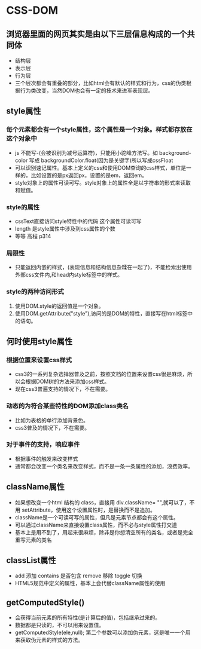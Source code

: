 # CSS-DOM

## 浏览器里面的网页其实是由以下三层信息构成的一个共同体

* 结构层
* 表示层
* 行为层
* 三个层次都会有重叠的部分，比如html会有默认的样式和行为，css的伪类根据行为类改变，当然DOM也会有一定的技术来进军表现层。

## style属性

### 每个元素都会有一个style属性，这个属性是一个对象。样式都存放在这个对象中

* js 不能写-(会被识别为减号运算符)，只能用小驼峰方法写。如 background-color 写成 backgroundColor.float(因为是关键字)所以写成cssFloat
* 可以识别速记属性。基本上定义的css和使用DOM查询的css样式，单位是一样的，比如设置的是px返回px，设置的是em，返回em。
* style对象上的属性可读可写。style对象上的属性全是以字符串的形式来读取和赋值。

### style的属性

* cssText直接访问style特性中的代码   这个属性可读可写
* length 是style属性中涉及到css属性的个数
* 等等 高程 p314

### 局限性

* 只能返回内嵌的样式，(表现信息和结构信息杂糅在一起了)，不能检索出使用外部css文件内,和head内style标签中的样式。

### style的两种访问形式

1. 使用DOM.style的返回值是一个对象。
2. 使用DOM.getAttribute("style"),访问的是DOM的特性，直接写在html标签中的语句。

## 何时使用style属性

### 根据位置来设置css样式

* css3的一系列复杂选择器普及之前，按照文档的位置来设置css很是麻烦，所以会根据DOM树的方法来添加css样式。
* 现在css3普遍支持的情况下，不在需要。

### 动态的为符合某些特性的DOM添加class类名

* 比如为表格的单行添加背景色。
* css3普及的情况下，不在需要。

### 对于事件的支持，响应事件

* 根据事件的触发来改变样式
* 通常都会改变一个类名来改变样式，而不是一条一条属性的添加，浪费效率。

## className属性

* 如果想改变一个html 结构的 class，直接用 div.className= "",就可以了，不用 setAttribute，使用这个设置属性时，是替换而不是追加。
* className是一个可读可写的属性，但凡是元素节点都会有这个属性。
* 可以通过className来直接设置class属性，而不必与style属性打交道
* 基本上是用不到了，用起来很麻烦，除非是你想清空所有的类名，或者是完全重写元素的类名

## classList属性

* add 添加 contains 是否包含 remove 移除 toggle 切换
* HTML5规范中定义的属性，基本上会代替className属性的使用

## getComputedStyle()

* 会获得当前元素的所有特性(是计算后的值)，包括继承过来的。
* 数据都是只读的，不可以用来设置值。
* getComputedStyle(ele,null); 第二个参数可以添加伪元素，这是唯一一个用来获取伪元素的样式的方法。